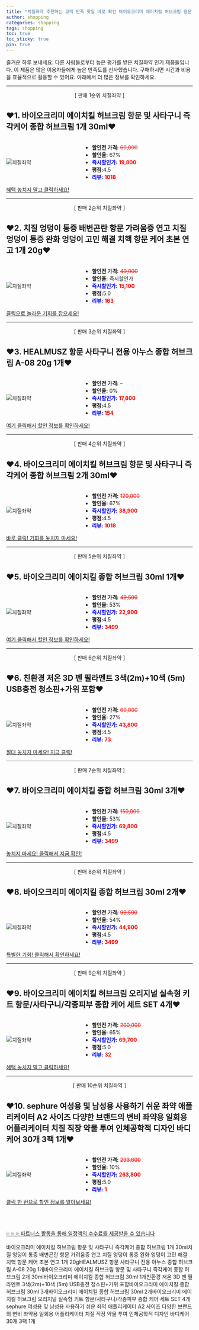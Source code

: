 ```yaml
---
title: "치질좌약 추천하는 고객 만족 핫딜 바로 확인 바이오크리미 에이치킬 허브크림 항문 및"
author: shopping
categories: shopping
tags: shopping
toc: true
toc_sticky: true
pin: true
---
```

즐거운 하루 보내세요. 다른 사람들로부터 높은 평가를 받은 치질좌약 인기 제품들입니다. 이 제품은 많은 이용자들에게 높은 만족도를 선사했습니다. 구매하시면 시간과 비용을 효율적으로 활용할 수 있어요. 아래에서 더 많은 정보를 확인하세요.

---
<p class="toplist" style="margin: 0 auto; display: block; width: fit-content;">[ 판매 1순위 치질좌약 ]</p>

<h2><strong>❤️1. 바이오크리미 에이치킬 허브크림 항문 및 사타구니 즉각케어 종합 허브크림 1개 30ml❤️</strong></h2>

<div style="display: flex; align-items: center;">
    <div style="flex: 0.4;">
        <img src="https://thumbnail9.coupangcdn.com/thumbnails/remote/230x230ex/image/vendor_inventory/f786/9a47208d6d0254e46dc4dfeda1f23041a8509625f5ad892359796411c02f.jpg" alt="치질좌약" style="max-width: 100%;">
    </div>
    <div style="flex: 0.6; margin-left: 10px;">
        <ul>
            <li><strong>할인전 가격:</strong> <del style="color: red;">60,000</del></li>
            <li><strong>할인율:</strong> 67%</li>
            <li><span style='color:blue'><strong>즉시할인가:</strong></span> <span style='color:red'><strong>19,800</strong></span></li>
            <li><strong>평점:</strong>4.5</li>
            <li><span style='color:blue'><strong>리뷰:</strong></span> <span style='color:red'><strong>1018</strong></span></li>
        </ul>
    </div>
</div>
<div class="center">
    <a href="https://selin100587001.github.io?lptag=AF9450613&subid=githubio&pageKey=7097332772&traceid=V0-153&itemId=17705198731&vendorItemId=80761292946" class="myButton">
        혜택 놓치지 말고 클릭하세요!
    </a>
</div>


---
<p class="toplist" style="margin: 0 auto; display: block; width: fit-content;">[ 판매 2순위 치질좌약 ]</p>

<h2><strong>❤️2. 치질 엉덩이 통증 배변곤란 항문 가려움증 연고 치질 엉덩이 통증 완화 엉덩이 고민 해결 치핵 항문 케어 초본 연고 1개 20g❤️</strong></h2>

<div style="display: flex; align-items: center;">
    <div style="flex: 0.4;">
        <img src="https://thumbnail8.coupangcdn.com/thumbnails/remote/230x230ex/image/vendor_inventory/fd76/196c5a76841931bd17104f6e7455182725ba537810e40a29f72cb8df8f04.jpg" alt="치질좌약" style="max-width: 100%;">
    </div>
    <div style="flex: 0.6; margin-left: 10px;">
        <ul>
            <li><strong>할인전 가격:</strong> <del style="color: red;">40,000</del></li>
            <li><strong>할인율:</strong> 즉시할인가</li>
            <li><span style='color:blue'><strong>즉시할인가:</strong></span> <span style='color:red'><strong>15,100</strong></span></li>
            <li><strong>평점:</strong>5.0</li>
            <li><span style='color:blue'><strong>리뷰:</strong></span> <span style='color:red'><strong>163</strong></span></li>
        </ul>
    </div>
</div>
<div class="center">
    <a href="https://selin100587001.github.io?lptag=AF9450613&subid=githubio&pageKey=8106762522&traceid=V0-153&itemId=22949091840&vendorItemId=90573374508" class="myButton">
        클릭으로 놀라운 기회를 잡으세요!
    </a>
</div>


---
<p class="toplist" style="margin: 0 auto; display: block; width: fit-content;">[ 판매 3순위 치질좌약 ]</p>

<h2><strong>❤️3. HEALMUSZ 항문 사타구니 전용 아누스 종합 허브크림 A-08 20g 1개❤️</strong></h2>

<div style="display: flex; align-items: center;">
    <div style="flex: 0.4;">
        <img src="https://thumbnail6.coupangcdn.com/thumbnails/remote/230x230ex/image/vendor_inventory/89f8/d5c4b2abe4c9f893e7507b8d8a89cd390a6c5c357dee619fd76d7b03162f.jpg" alt="치질좌약" style="max-width: 100%;">
    </div>
    <div style="flex: 0.6; margin-left: 10px;">
        <ul>
            <li><strong>할인전 가격:</strong> <del style="color: red;">-</del></li>
            <li><strong>할인율:</strong> 0%</li>
            <li><span style='color:blue'><strong>즉시할인가:</strong></span> <span style='color:red'><strong>17,800</strong></span></li>
            <li><strong>평점:</strong>4.5</li>
            <li><span style='color:blue'><strong>리뷰:</strong></span> <span style='color:red'><strong>154</strong></span></li>
        </ul>
    </div>
</div>
<div class="center">
    <a href="https://selin100587001.github.io?lptag=AF9450613&subid=githubio&pageKey=7517619834&traceid=V0-153&itemId=19710841751&vendorItemId=90783977051" class="myButton">
        여기 클릭해서 할인 정보를 확인하세요!
    </a>
</div>


---
<p class="toplist" style="margin: 0 auto; display: block; width: fit-content;">[ 판매 4순위 치질좌약 ]</p>

<h2><strong>❤️4. 바이오크리미 에이치킬 허브크림 항문 및 사타구니 즉각케어 종합 허브크림 2개 30ml❤️</strong></h2>

<div style="display: flex; align-items: center;">
    <div style="flex: 0.4;">
        <img src="https://thumbnail10.coupangcdn.com/thumbnails/remote/230x230ex/image/vendor_inventory/ebf1/a0a3c4873d531dd77b7faad7d5a0ba6a538d6b862cff13206ee6959221f6.jpg" alt="치질좌약" style="max-width: 100%;">
    </div>
    <div style="flex: 0.6; margin-left: 10px;">
        <ul>
            <li><strong>할인전 가격:</strong> <del style="color: red;">120,000</del></li>
            <li><strong>할인율:</strong> 67%</li>
            <li><span style='color:blue'><strong>즉시할인가:</strong></span> <span style='color:red'><strong>38,900</strong></span></li>
            <li><strong>평점:</strong>4.5</li>
            <li><span style='color:blue'><strong>리뷰:</strong></span> <span style='color:red'><strong>1018</strong></span></li>
        </ul>
    </div>
</div>
<div class="center">
    <a href="https://selin100587001.github.io?lptag=AF9450613&subid=githubio&pageKey=7097332772&traceid=V0-153&itemId=17705198725&vendorItemId=80761292959" class="myButton">
        바로 클릭! 기회를 놓치지 마세요!
    </a>
</div>


---
<p class="toplist" style="margin: 0 auto; display: block; width: fit-content;">[ 판매 5순위 치질좌약 ]</p>

<h2><strong>❤️5. 바이오크리미 에이치킬 종합 허브크림 30ml 1개❤️</strong></h2>

<div style="display: flex; align-items: center;">
    <div style="flex: 0.4;">
        <img src="https://thumbnail6.coupangcdn.com/thumbnails/remote/230x230ex/image/vendor_inventory/35e7/1641133b868074ede13bd6b1731941d5c7a780c9c071b1bb2311045b4c10.jpg" alt="치질좌약" style="max-width: 100%;">
    </div>
    <div style="flex: 0.6; margin-left: 10px;">
        <ul>
            <li><strong>할인전 가격:</strong> <del style="color: red;">49,500</del></li>
            <li><strong>할인율:</strong> 53%</li>
            <li><span style='color:blue'><strong>즉시할인가:</strong></span> <span style='color:red'><strong>22,900</strong></span></li>
            <li><strong>평점:</strong>4.5</li>
            <li><span style='color:blue'><strong>리뷰:</strong></span> <span style='color:red'><strong>3499</strong></span></li>
        </ul>
    </div>
</div>
<div class="center">
    <a href="https://selin100587001.github.io?lptag=AF9450613&subid=githubio&pageKey=5872453763&traceid=V0-153&itemId=10278333425&vendorItemId=79661074162" class="myButton">
        여기 클릭해서 할인 정보를 확인하세요!
    </a>
</div>


---
<p class="toplist" style="margin: 0 auto; display: block; width: fit-content;">[ 판매 6순위 치질좌약 ]</p>

<h2><strong>❤️6. 친환경 저온 3D 펜 필라멘트 3색(2m)+10색 (5m) USB충전 청소핀+가위 포함❤️</strong></h2>

<div style="display: flex; align-items: center;">
    <div style="flex: 0.4;">
        <img src="https://thumbnail8.coupangcdn.com/thumbnails/remote/230x230ex/image/vendor_inventory/3382/2cc8fd95920330c70b30867873ecff1015d1a43d0c9e3b5267766779187e.jpg" alt="치질좌약" style="max-width: 100%;">
    </div>
    <div style="flex: 0.6; margin-left: 10px;">
        <ul>
            <li><strong>할인전 가격:</strong> <del style="color: red;">60,000</del></li>
            <li><strong>할인율:</strong> 27%</li>
            <li><span style='color:blue'><strong>즉시할인가:</strong></span> <span style='color:red'><strong>43,800</strong></span></li>
            <li><strong>평점:</strong>4.5</li>
            <li><span style='color:blue'><strong>리뷰:</strong></span> <span style='color:red'><strong>73</strong></span></li>
        </ul>
    </div>
</div>
<div class="center">
    <a href="https://selin100587001.github.io?lptag=AF9450613&subid=githubio&pageKey=7719763298&traceid=V0-153&itemId=15419803536&vendorItemId=82837209324" class="myButton">
        절대 놓치지 마세요! 지금 클릭!
    </a>
</div>


---
<p class="toplist" style="margin: 0 auto; display: block; width: fit-content;">[ 판매 7순위 치질좌약 ]</p>

<h2><strong>❤️7. 바이오크리미 에이치킬 종합 허브크림 30ml 3개❤️</strong></h2>

<div style="display: flex; align-items: center;">
    <div style="flex: 0.4;">
        <img src="https://thumbnail9.coupangcdn.com/thumbnails/remote/230x230ex/image/vendor_inventory/eced/6649b10028b1c6754c5486d41796e72eb1ccd4c7dfadc6b77ce75cac257b.jpg" alt="치질좌약" style="max-width: 100%;">
    </div>
    <div style="flex: 0.6; margin-left: 10px;">
        <ul>
            <li><strong>할인전 가격:</strong> <del style="color: red;">150,000</del></li>
            <li><strong>할인율:</strong> 53%</li>
            <li><span style='color:blue'><strong>즉시할인가:</strong></span> <span style='color:red'><strong>69,800</strong></span></li>
            <li><strong>평점:</strong>4.5</li>
            <li><span style='color:blue'><strong>리뷰:</strong></span> <span style='color:red'><strong>3499</strong></span></li>
        </ul>
    </div>
</div>
<div class="center">
    <a href="https://selin100587001.github.io?lptag=AF9450613&subid=githubio&pageKey=5872453763&traceid=V0-153&itemId=10278333427&vendorItemId=77560703390" class="myButton">
        놓치지 마세요! 클릭해서 지금 확인!
    </a>
</div>


---
<p class="toplist" style="margin: 0 auto; display: block; width: fit-content;">[ 판매 8순위 치질좌약 ]</p>

<h2><strong>❤️8. 바이오크리미 에이치킬 종합 허브크림 30ml 2개❤️</strong></h2>

<div style="display: flex; align-items: center;">
    <div style="flex: 0.4;">
        <img src="https://thumbnail9.coupangcdn.com/thumbnails/remote/230x230ex/image/vendor_inventory/a66d/be9a5edd3a9087086b97652def3f22b488709d4c1e204316c7adecb1c0c3.jpg" alt="치질좌약" style="max-width: 100%;">
    </div>
    <div style="flex: 0.6; margin-left: 10px;">
        <ul>
            <li><strong>할인전 가격:</strong> <del style="color: red;">99,500</del></li>
            <li><strong>할인율:</strong> 54%</li>
            <li><span style='color:blue'><strong>즉시할인가:</strong></span> <span style='color:red'><strong>44,900</strong></span></li>
            <li><strong>평점:</strong>4.5</li>
            <li><span style='color:blue'><strong>리뷰:</strong></span> <span style='color:red'><strong>3499</strong></span></li>
        </ul>
    </div>
</div>
<div class="center">
    <a href="https://selin100587001.github.io?lptag=AF9450613&subid=githubio&pageKey=5872453763&traceid=V0-153&itemId=17991208471&vendorItemId=79661074188" class="myButton">
        특별한 기회! 클릭해서 확인하세요!
    </a>
</div>


---
<p class="toplist" style="margin: 0 auto; display: block; width: fit-content;">[ 판매 9순위 치질좌약 ]</p>

<h2><strong>❤️9. 바이오크리미 에이치킬 허브크림 오리지널 실속형 키트 항문/사타구니/각종피부 종합 케어 세트 SET 4개❤️</strong></h2>

<div style="display: flex; align-items: center;">
    <div style="flex: 0.4;">
        <img src="https://thumbnail7.coupangcdn.com/thumbnails/remote/230x230ex/image/vendor_inventory/27c3/9d93bd898654db89e4967986e8fcdc5b4b6c884aaafdc439acfa19647d06.jpg" alt="치질좌약" style="max-width: 100%;">
    </div>
    <div style="flex: 0.6; margin-left: 10px;">
        <ul>
            <li><strong>할인전 가격:</strong> <del style="color: red;">200,000</del></li>
            <li><strong>할인율:</strong> 65%</li>
            <li><span style='color:blue'><strong>즉시할인가:</strong></span> <span style='color:red'><strong>69,700</strong></span></li>
            <li><strong>평점:</strong>5.0</li>
            <li><span style='color:blue'><strong>리뷰:</strong></span> <span style='color:red'><strong>32</strong></span></li>
        </ul>
    </div>
</div>
<div class="center">
    <a href="https://selin100587001.github.io?lptag=AF9450613&subid=githubio&pageKey=7097333221&traceid=V0-153&itemId=17705200584&vendorItemId=84870088842" class="myButton">
        혜택 놓치지 말고 클릭하세요!
    </a>
</div>


---
<p class="toplist" style="margin: 0 auto; display: block; width: fit-content;">[ 판매 10순위 치질좌약 ]</p>

<h2><strong>❤️10. sephure 여성용 및 남성용 사용하기 쉬운 좌약 애플리케이터 A2 사이즈 다양한 브랜드의 변비 좌약용 일회용 어플리케이터 치질 직장 약물 투여 인체공학적 디자인 바디케어 30개 3팩 1개❤️</strong></h2>

<div style="display: flex; align-items: center;">
    <div style="flex: 0.4;">
        <img src="https://thumbnail7.coupangcdn.com/thumbnails/remote/230x230ex/image/vendor_inventory/520f/d5c36d23d4420705cf3cd5cf29e8f676d90d7d4f0ff2de87c87384691e01.jpeg" alt="치질좌약" style="max-width: 100%;">
    </div>
    <div style="flex: 0.6; margin-left: 10px;">
        <ul>
            <li><strong>할인전 가격:</strong> <del style="color: red;">293,600</del></li>
            <li><strong>할인율:</strong> 10%</li>
            <li><span style='color:blue'><strong>즉시할인가:</strong></span> <span style='color:red'><strong>263,800</strong></span></li>
            <li><strong>평점:</strong>5.0</li>
            <li><span style='color:blue'><strong>리뷰:</strong></span> <span style='color:red'><strong>1</strong></span></li>
        </ul>
    </div>
</div>
<div class="center">
    <a href="https://selin100587001.github.io?lptag=AF9450613&subid=githubio&pageKey=6312901216&traceid=V0-153&itemId=13112713100&vendorItemId=80372446519" class="myButton">
        클릭 한 번으로 할인 정보를 알아보세요!
    </a>
</div>

<br><br><br>[💦 💦 💦 파트너스 활동을 통해 일정액의 수수료를 제공받을 수 있습니다](https://link.coupang.com/a/bcpT2c)<br><br>바이오크리미 에이치킬 허브크림 항문 및 사타구니 즉각케어 종합 허브크림 1개 30ml치질 엉덩이 통증 배변곤란 항문 가려움증 연고 치질 엉덩이 통증 완화 엉덩이 고민 해결 치핵 항문 케어 초본 연고 1개 20gHEALMUSZ 항문 사타구니 전용 아누스 종합 허브크림 A-08 20g 1개바이오크리미 에이치킬 허브크림 항문 및 사타구니 즉각케어 종합 허브크림 2개 30ml바이오크리미 에이치킬 종합 허브크림 30ml 1개친환경 저온 3D 펜 필라멘트 3색(2m)+10색 (5m) USB충전 청소핀+가위 포함바이오크리미 에이치킬 종합 허브크림 30ml 3개바이오크리미 에이치킬 종합 허브크림 30ml 2개바이오크리미 에이치킬 허브크림 오리지널 실속형 키트 항문/사타구니/각종피부 종합 케어 세트 SET 4개sephure 여성용 및 남성용 사용하기 쉬운 좌약 애플리케이터 A2 사이즈 다양한 브랜드의 변비 좌약용 일회용 어플리케이터 치질 직장 약물 투여 인체공학적 디자인 바디케어 30개 3팩 1개